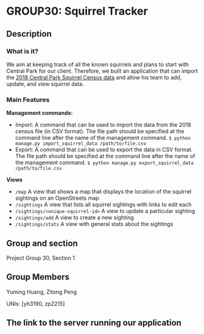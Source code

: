 # GROUP30: Squirrel Tracker

## Description
### What is it?
We aim at  keeping track of all the known squirrels and plans to start with Central Park for our client. Therefore, we built an application that can import the [2018 Central Park Squirrel Census data](https://data.cityofnewyork.us/Environment/2018-Central-Park-Squirrel-Census-Squirrel-Data/vfnx-vebw) and allow his team to add, update, and view squirrel data. 

### Main Features
**Management commands:**
* Import: A command that can be used to import the data from the 2018 census file (in CSV format). The file path should be specified at the command line after the name of the management command. 
`$ python manage.py import_squirrel_data /path/to/file.csv`
* Export: A command that can be used to export the data in CSV format. The file path should be specified at the command line after the name of the management command. 
`$ python manage.py export_squirrel_data /path/to/file.csv`

**Views**
* `/map` A view that shows a map that displays the location of the squirrel sightings on an OpenStreets map
* `/sightings` A view that lists all squirrel sightings with links to edit each
* `/sightings/<unique-squirrel-id>` A view to update a particular sighting
* `/sightings/add` A view to create a new sighting
* `/sightings/stats` A view with general stats about the sightings


## Group and section
Project Group 30, Section 1

## Group Members
Yuming Huang, Zitong Peng

UNIs: [yh3190, zp2215]

## The link to the server running our application
